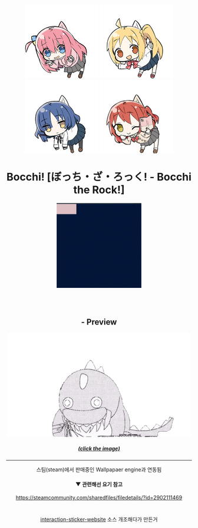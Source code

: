 <div align = "center">

<img src = "imgs/bocchi.png" width = "200px"> <img src = "imgs/nijika.png" width = "200px"> <img src = "imgs/ryo.png" width = "200px"> <img src = "imgs/kita.png" width = "200px">

<h1> Bocchi! [ぼっち・ざ・ろっく! - Bocchi the Rock!] </h1>
<img src = "imgs/bocchi!.gif" width = "230px">




</br></br>


## - Preview


<a href = "https://aber1047.github.io/bocchi/">
<img src = "imgs/bocchi_godzilla_.gif" width = "500px"> 

##### (click the image)

</a>

-------------




스팀(steam)에서 판매중인 Wallpapaer engine과 연동됨

#### ▼ 관련해선 요기 참고
https://steamcommunity.com/sharedfiles/filedetails/?id=2902111469


#

<a href = "https://github.com/ABER1047/interaction-sticker-website">interaction-sticker-website</a> 소스 개조해다가 만든거


</div>
